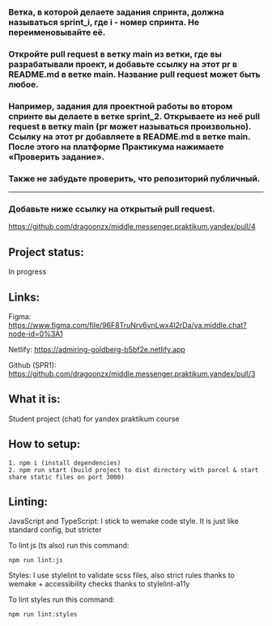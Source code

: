 ### Ветка, в которой делаете задания спринта, должна называться sprint_i, где i - номер спринта. Не переименовывайте её.

### Откройте pull request в ветку main из ветки, где вы разрабатывали проект, и добавьте ссылку на этот pr в README.md в ветке main. Название pull request может быть любое.

### Например, задания для проектной работы во втором спринте вы делаете в ветке sprint_2. Открываете из неё pull request в ветку main (pr может называться произвольно). Ссылку на этот pr добавляете в README.md в ветке main. После этого на платформе Практикума нажимаете «Проверить задание».

### Также не забудьте проверить, что репозиторий публичный.
---

### Добавьте ниже ссылку на открытый pull request.
https://github.com/dragoonzx/middle.messenger.praktikum.yandex/pull/4

## Project status:
In progress

## Links:
Figma: https://www.figma.com/file/96F8TruNrv6ynLwx4I2rDa/ya.middle.chat?node-id=0%3A1

Netlify: https://admiring-goldberg-b5bf2e.netlify.app

Github (SPR1): https://github.com/dragoonzx/middle.messenger.praktikum.yandex/pull/3

## What it is:
Student project (chat) for yandex praktikum course

## How to setup:
```
1. npm i (install dependencies)
2. npm run start (build project to dist directory with parcel & start share static files on port 3000)
```

## Linting:
JavaScript and TypeScript:
I stick to wemake code style. It is just like standard config, but stricter

To lint js (ts also) run this command:
```
npm run lint:js
```

Styles:
I use stylelint to validate scss files, also strict rules thanks to wemake + accessibility checks thanks to stylelint-a11y

To lint styles run this command:
```
npm run lint:styles
```
